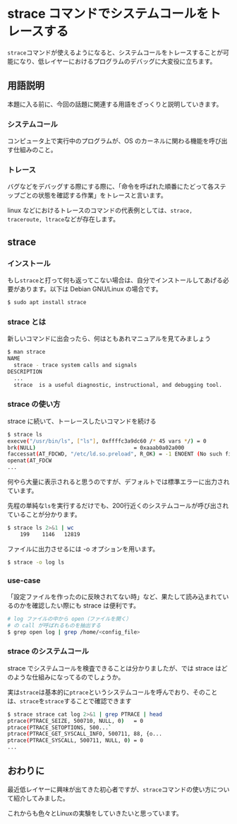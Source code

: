 # strace コマンドでシステムコールをトレースする
`strace`コマンドが使えるようになると、システムコールをトレースすることが可能になり、低レイヤーにおけるプログラムのデバッグに大変役に立ちます。

## 用語説明
本題に入る前に、今回の話題に関連する用語をざっくりと説明していきます。

### システムコール
コンピュータ上で実行中のプログラムが、OS のカーネルに関わる機能を呼び出す仕組みのこと。

### トレース
バグなどをデバッグする際にする際に、「命令を呼ばれた順番にたどって各ステップごとの状態を確認する作業」をトレースと言います。

linux などにおけるトレースのコマンドの代表例としては、`strace, traceroute, ltrace`などが存在します。

## strace

### インストール
もし`strace`と打って何も返ってこない場合は、自分でインストールしてあげる必要があります。以下は Debian GNU/Linux の場合です。

```sh
$ sudo apt install strace
```

### strace とは
新しいコマンドに出会ったら、何はともあれマニュアルを見てみましょう

```sh
$ man strace
NAME
  strace - trace system calls and signals
DESCRIPTION
  ...
  strace  is a useful diagnostic, instructional, and debugging tool.
```

### strace の使い方

strace に続いて、トーレースしたいコマンドを続ける

```sh
$ strace ls
execve("/usr/bin/ls", ["ls"], 0xffffc3a9dc60 /* 45 vars */) = 0
brk(NULL)                               = 0xaaab0a02a000
faccessat(AT_FDCWD, "/etc/ld.so.preload", R_OK) = -1 ENOENT (No such file or directory)
openat(AT_FDCW
...
```

何やら大量に表示されると思うのですが、デフォルトでは標準エラーに出力されています。

先程の単純な`ls`を実行するだけでも、200行近くのシステムコールが呼び出されていることが分かります。

```sh
$ strace ls 2>&1 | wc
    199    1146   12819
```

ファイルに出力させるには -o オプションを用います。

```sh
$ strace -o log ls
```

### use-case

「設定ファイルを作ったのに反映されてない時」など、果たして読み込まれているのかを確認したい際にも strace は便利です。

```sh
# log ファイルの中から open（ファイルを開く）
# の call が呼ばれるものを抽出する
$ grep open log | grep /home/<config_file>
```

### strace のシステムコール
strace でシステムコールを検査できることは分かりましたが、では strace はどのような仕組みになってるのでしょうか。

実は`strace`は基本的に`ptrace`というシステムコールを呼んでおり、そのことは、`strace`を`strace`することで確認できます

```sh
$ strace strace cat log 2>&1 | grep PTRACE | head
ptrace(PTRACE_SEIZE, 500710, NULL, 0)   = 0
ptrace(PTRACE_SETOPTIONS, 500...`
ptrace(PTRACE_GET_SYSCALL_INFO, 500711, 88, {o...
ptrace(PTRACE_SYSCALL, 500711, NULL, 0) = 0
...
```

## おわりに
最近低レイヤーに興味が出てきた初心者ですが、`strace`コマンドの使い方について紹介してみました。

これからも色々とLinuxの実験をしていきたいと思っています。
